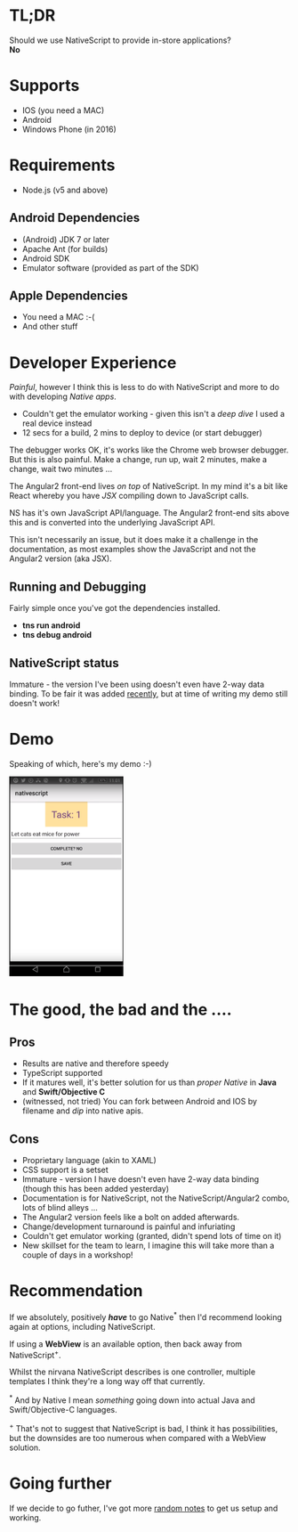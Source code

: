 # TL;DR
Should we use NativeScript to provide in-store applications?
<br/>**No**


# Supports
- IOS (you need a MAC)
- Android
- Windows Phone (in 2016)

# Requirements

- Node.js (v5 and above)

## Android Dependencies

- (Android) JDK 7 or later
- Apache Ant (for builds)
- Android SDK
- Emulator software (provided as part of the SDK)

## Apple Dependencies

- You need a MAC :-(
- And other stuff	 


# Developer Experience

*Painful*, however I think this is less to do with NativeScript and more to do with developing _Native apps_.

- Couldn't get the emulator working - given this isn't a _deep dive_ I used a real device instead
- 12 secs for a build, 2 mins to deploy to device (or start debugger)

The debugger works OK, it's works like the Chrome web browser debugger.  
But this is also painful.  Make a change, run up, wait 2 minutes, make a change, wait two minutes ... 

The Angular2 front-end lives *on top* of NativeScript.  In my mind it's a bit like React whereby you have *JSX* compiling down to JavaScript calls.

NS has it's own JavaScript API/language.  The Angular2 front-end sits above this and is converted into the underlying JavaScript API.

This isn't necessarily an issue, but it does make it a challenge in the documentation, as most examples show the JavaScript and not the Angular2 version (aka JSX).

## Running and Debugging

Fairly simple once you've got the dependencies installed.

- **tns run android**
- **tns debug android** 

## NativeScript status

Immature - the version I've been using doesn't even have 2-way data binding.  To be fair it was added [recently](https://github.com/NativeScript/nativescript-angular/issues/27), but at time of writing my demo still doesn't work!

# Demo

Speaking of which, here's my demo :-)

<a href="http://bit.ly/ag2-ns-eg">
	<img src='./demo-screenshot.png' width='205px' />
</a>

# The good, the bad and the ....

## Pros
- Results are native and therefore speedy
- TypeScript supported
- If it matures well, it's better solution for us than *proper* *Native* in **Java** and **Swift/Objective C**
- (witnessed, not tried) You can fork between Android and IOS by filename and *dip* into native apis.

## Cons
- Proprietary language (akin to XAML)
- CSS support is a setset
- Immature - version I have doesn't even have 2-way data binding (though this has been added yesterday)
- Documentation is for NativeScript, not the NativeScript/Angular2 combo, lots of blind alleys ...
- The Angular2 version feels like a bolt on added afterwards.   
- Change/development turnaround is painful and infuriating
- Couldn't get emulator working (granted, didn't spend lots of time on it)
- New skillset for the team to learn, I imagine this will take more than a couple of days in a workshop!


# Recommendation

If we absolutely, positively _**have**_ to go Native<sup>*</sup> then I'd recommend looking again at options, including NativeScript.

If using a **WebView** is an available option, then back away from NativeScript<sup>+</sup>.

Whilst the nirvana NativeScript describes is one controller, multiple templates I think they're a long way off that currently.

<sup>*</sup> And by Native I mean _something_ going down into actual Java and Swift/Objective-C languages.

<sup>+</sup> That's not to suggest that NativeScript is bad, I think it has possibilities, but the downsides are too numerous when compared with a WebView solution.
  
	
# Going further

If we decide to go futher, I've got more [random notes](thoughts.md) to get us setup and working.


